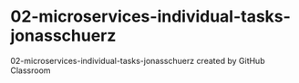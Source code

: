 # 02-microservices-individual-tasks-jonasschuerz
02-microservices-individual-tasks-jonasschuerz created by GitHub Classroom
